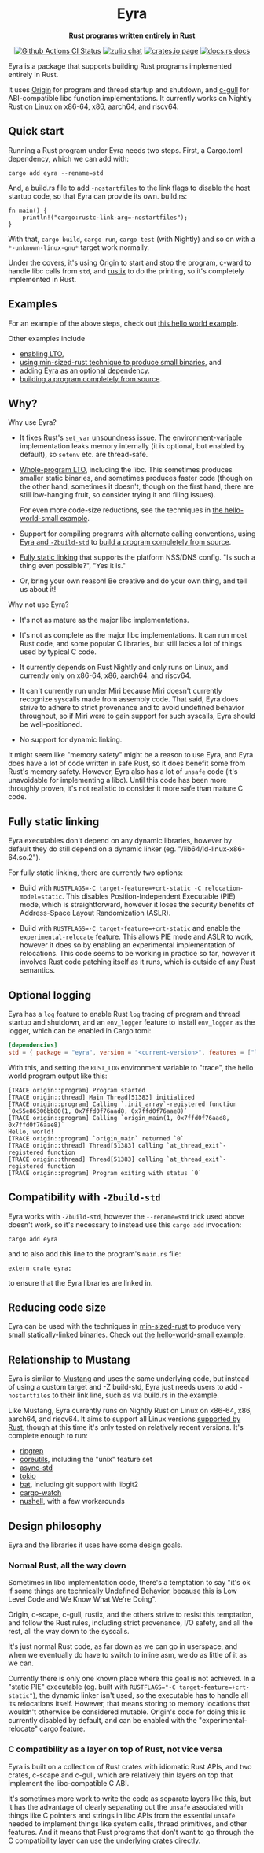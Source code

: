 <div align="center">
  <h1>Eyra</h1>

  <p>
    <strong>Rust programs written entirely in Rust</strong>
  </p>

  <p>
    <a href="https://github.com/sunfishcode/eyra/actions?query=workflow%3ACI"><img src="https://github.com/sunfishcode/eyra/workflows/CI/badge.svg" alt="Github Actions CI Status" /></a>
    <a href="https://bytecodealliance.zulipchat.com/#narrow/stream/206238-general"><img src="https://img.shields.io/badge/zulip-join_chat-brightgreen.svg" alt="zulip chat" /></a>
    <a href="https://crates.io/crates/eyra"><img src="https://img.shields.io/crates/v/eyra.svg" alt="crates.io page" /></a>
    <a href="https://docs.rs/eyra"><img src="https://docs.rs/eyra/badge.svg" alt="docs.rs docs" /></a>
  </p>
</div>

Eyra is a package that supports building Rust programs implemented entirely
in Rust.

It uses [Origin] for program and thread startup and shutdown, and [c-gull] for
ABI-compatible libc function implementations. It currently works on
Nightly Rust on Linux on x86-64, x86, aarch64, and riscv64.

[Origin]: https://github.com/sunfishcode/origin#readme
[c-gull]: https://github.com/sunfishcode/c-ward/tree/main/c-gull#readme

## Quick start

Running a Rust program under Eyra needs two steps. First, a Cargo.toml
dependency, which we can add with:

```console
cargo add eyra --rename=std
```

And, a build.rs file to add `-nostartfiles` to the link flags to disable the
host startup code, so that Eyra can provide its own. build.rs:

```rust,no_run
fn main() {
    println!("cargo:rustc-link-arg=-nostartfiles");
}
```

With that, `cargo build`, `cargo run`, `cargo test` (with Nightly) and so on
with a `*-unknown-linux-gnu*` target work normally.

Under the covers, it's using [Origin] to start and stop the program, [c-ward]
to handle libc calls from `std`, and [rustix] to do the printing, so it's
completely implemented in Rust.

## Examples

For an example of the above steps, check out [this hello world example].

Other examples include
 - [enabling LTO],
 - [using min-sized-rust technique to produce small binaries], and
 - [adding Eyra as an optional dependency].
 - [building a program completely from source].

[this hello world example]: https://github.com/sunfishcode/eyra/tree/main/example-crates/hello-world#readme
[enabling LTO]: https://github.com/sunfishcode/eyra/tree/main/example-crates/hello-world-lto#readme
[using min-sized-rust technique to produce small binaries]: https://github.com/sunfishcode/eyra/tree/main/example-crates/hello-world-small#readme
[adding Eyra as an optional dependency]: https://github.com/sunfishcode/eyra/tree/main/example-crates/eyra-optional-example#readme
[building a program completely from source]: https://github.com/sunfishcode/eyra/tree/main/example-crates/all-from-source#readme

## Why?

Why use Eyra?

 - It fixes Rust's [`set_var` unsoundness issue]. The environment-variable
   implementation leaks memory internally (it is optional, but enabled by
   default), so `setenv` etc. are thread-safe.

 - [Whole-program LTO], including the libc. This sometimes produces smaller
   static binaries, and sometimes produces faster code (though on the other
   hand, sometimes it doesn't, though on the first hand, there are still
   low-hanging fruit, so consider trying it and filing issues).

   For even more code-size reductions, see the techniques in
   [the hello-world-small example].

 - Support for compiling programs with alternate calling conventions, using
   [Eyra and `-Zbuild-std`] to [build a program completely from source].

 - [Fully static linking] that supports the platform NSS/DNS config. "Is such
   a thing even possible?", "Yes it is."

 - Or, bring your own reason! Be creative and do your own thing, and tell us
   about it!

Why not use Eyra?

 - It's not as mature as the major libc implementations.

 - It's not as complete as the major libc implementations. It can run most Rust
   code, and some popular C libraries, but still lacks a lot of things used by
   typical C code.

 - It currently depends on Rust Nightly and only runs on Linux, and currently
   only on x86-64, x86, aarch64, and riscv64.

 - It can't currently run under Miri because Miri doesn't currently recognize
   syscalls made from assembly code. That said, Eyra does strive to adhere to
   strict provenance and to avoid undefined behavior throughout, so if Miri
   were to gain support for such syscalls, Eyra should be well-positioned.

 - No support for dynamic linking.

It might seem like "memory safety" might be a reason to use Eyra, and Eyra does
have a lot of code written in safe Rust, so it does benefit some from Rust's
memory safety. However, Eyra also has a lot of `unsafe` code (it's unavoidable
for implementing a libc). Until this code has been more throughly proven, it's
not realistic to consider it more safe than mature C code.

[Whole-program LTO]: https://github.com/sunfishcode/eyra/tree/main/example-crates/hello-world-lto#readme
[`set_var` unsoundness issue]: https://github.com/rust-lang/rust/issues/27970
[Eyra and `-Zbuild-std`]: #compatibility-with--zbuild-std
[Fully static linking]: #fully-static-linking

## Fully static linking

Eyra executables don't depend on any dynamic libraries, however by default they
do still depend on a dynamic linker (eg. "/lib64/ld-linux-x86-64.so.2").

For fully static linking, there are currently two options:

 - Build with
   `RUSTFLAGS=-C target-feature=+crt-static -C relocation-model=static`. This
   disables Position-Independent Executable (PIE) mode, which is
   straightforward, however it loses the security benefits of
   Address-Space Layout Randomization (ASLR).

 - Build with `RUSTFLAGS=-C target-feature=+crt-static` and enable the
   `experimental-relocate` feature. This allows PIE mode and ASLR to work,
   however it does so by enabling an experimental implementation of
   relocations. This code seems to be working in practice so far, however it
   involves Rust code patching itself as it runs, which is outside of any Rust
   semantics.

## Optional logging

Eyra has a `log` feature to enable Rust `log` tracing of program and thread
startup and shutdown, and an `env_logger` feature to install `env_logger`
as the logger, which can be enabled in Cargo.toml:

```toml
[dependencies]
std = { package = "eyra", version = "<current-version>", features = ["log", "env_logger"] }
```

With this, and setting the `RUST_LOG` environment variable to "trace", the
hello world program output like this:

```console
[TRACE origin::program] Program started
[TRACE origin::thread] Main Thread[51383] initialized
[TRACE origin::program] Calling `.init_array`-registered function `0x55e86306bb80(1, 0x7ffd0f76aad8, 0x7ffd0f76aae8)`
[TRACE origin::program] Calling `origin_main(1, 0x7ffd0f76aad8, 0x7ffd0f76aae8)`
Hello, world!
[TRACE origin::program] `origin_main` returned `0`
[TRACE origin::thread] Thread[51383] calling `at_thread_exit`-registered function
[TRACE origin::thread] Thread[51383] calling `at_thread_exit`-registered function
[TRACE origin::program] Program exiting with status `0`
```

## Compatibility with `-Zbuild-std`

Eyra works with `-Zbuild-std`, however the `--rename=std` trick used above
doesn't work, so it's necessary to instead use this `cargo add` invocation:

```console
cargo add eyra
```

and to also add this line to the program's `main.rs` file:

```rust,no_run
extern crate eyra;
```

to ensure that the Eyra libraries are linked in.

## Reducing code size

Eyra can be used with the techniques in [min-sized-rust] to produce very
small statically-linked binaries. Check out [the hello-world-small example].

[min-sized-rust]: https://github.com/johnthagen/min-sized-rust
[the hello-world-small example]: https://github.com/sunfishcode/eyra/tree/main/example-crates/hello-world-small/#readme

## Relationship to Mustang

Eyra is similar to [Mustang] and uses the same underlying code, but instead
of using a custom target and -Z build-std, Eyra just needs users to add
`-nostartfiles` to their link line, such as via build.rs in the example.

Like Mustang, Eyra currently runs on Nightly Rust on Linux on x86-64, x86,
aarch64, and riscv64. It aims to support all Linux versions
[supported by Rust], though at this time it's only tested on relatively recent
versions. It's complete enough to run:
 - [ripgrep](https://github.com/sunfishcode/ripgrep/tree/eyra)
 - [coreutils](https://github.com/sunfishcode/coreutils/tree/eyra),
   including the "unix" feature set
 - [async-std](https://github.com/sunfishcode/tide/tree/eyra)
 - [tokio](https://github.com/sunfishcode/tokio/tree/eyra)
 - [bat](https://github.com/sunfishcode/bat/tree/eyra), including git
   support with libgit2
 - [cargo-watch](https://github.com/sunfishcode/cargo-watch/tree/eyra)
 - [nushell](https://github.com/sunfishcode/nushell/tree/eyra), with a
   few workarounds

## Design philosophy

Eyra and the libraries it uses have some design goals.

### Normal Rust, all the way down

Sometimes in libc implementation code, there's a temptation to say "it's ok
if some things are technically Undefined Behavior, because this is Low Level
Code and We Know What We're Doing".

Origin, c-scape, c-gull, rustix, and the others strive to resist this
temptation, and follow the Rust rules, including strict provenance, I/O safety,
and all the rest, all the way down to the syscalls.

It's just normal Rust code, as far down as we can go in userspace, and when we
eventually do have to switch to inline asm, we do as little of it as we can.

Currently there is only one known place where this goal is not achieved. In a
"static PIE" executable (eg. built with
`RUSTFLAGS="-C target-feature=+crt-static"`), the dynamic linker isn't used,
so the executable has to handle all its relocations itself. However, that
means storing to memory locations that wouldn't otherwise be considered
mutable. Origin's code for doing this is currently disabled by default, and
can be enabled with the "experimental-relocate" cargo feature.

### C compatibility as a layer on top of Rust, not vice versa

Eyra is built on a collection of Rust crates with idiomatic Rust APIs, and two
crates, c-scape and c-gull, which are relatively thin layers on top that
implement the libc-compatible C ABI.

It's sometimes more work to write the code as separate layers like this, but
it has the advantage of clearly separating out the `unsafe` associated with
things like C pointers and strings in libc APIs from the essential `unsafe`
needed to implement things like system calls, thread primitives, and other
features. And it means that Rust programs that don't want to go through the C
compatibility layer can use the underlying crates directly.

[Mustang]: https://github.com/sunfishcode/mustang#readme
[Origin]: https://github.com/sunfishcode/origin#readme
[c-ward]: https://github.com/sunfishcode/c-ward#readme
[rustix]: https://github.com/bytecodealliance/rustix#readme
[supported by Rust]: https://doc.rust-lang.org/nightly/rustc/platform-support.html
[build a program completely from source]: https://github.com/sunfishcode/eyra/tree/main/example-crates/all-from-source#readme
